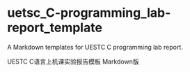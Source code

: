 # uetsc_C-programming_lab-report_template
A Markdown templates for UESTC C programming lab report.

UESTC C语言上机课实验报告模板 Markdown版
